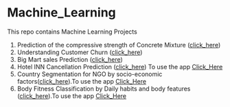 # Machine_Learning
This repo contains Machine Learning Projects
1. Prediction of the compressive strength of Concrete Mixture ([click_here](https://github.com/Shubham-S151/Machine_Learning/blob/main/Concrete%20Compressive%20Strength.ipynb))
2. Understanding Customer Churn ([click_here](https://github.com/Shubham-S151/Machine_Learning/blob/main/Customer%20Churn%20Case%20Study-ML.ipynb))
3. Big Mart sales Prediction ([click_here](https://github.com/Shubham-S151/Machine_Learning/blob/main/Big_mart%20sales%20case%20study.ipynb))
4. Hotel INN Cancellation Prediction ([click_here](https://github.com/Shubham-S151/Machine_Learning/blob/main/Hotel%20cancellation%20case%20study.ipynb))
To use the app [Click_Here](https://hotel-inn-cancellation-prediction.streamlit.app/)
5. Country Segmentation for NGO by socio-economic factors([click_here](https://github.com/Shubham-S151/Machine_Learning/blob/main/country%20data%20segmentation%20using%20socio%20economic%20factors.ipynb)).To use the app [Click_Here](https://ngo-customer-segmentation-by-socioeconomic-status.streamlit.app/)
6. Body Fitness Classification by Daily habits and body features ([click_here](https://github.com/Shubham-S151/Machine_Learning/blob/main/Body%20Fitness%20Multi-Class%20Classification.ipynb)).To use the app [Click_Here](https://fit-forecaster.streamlit.app/)
